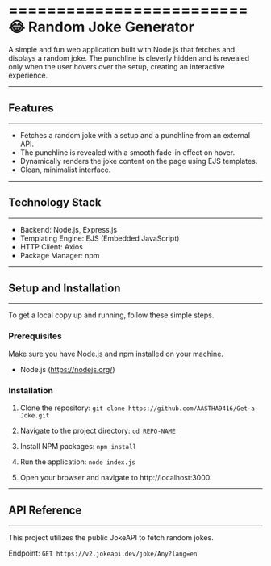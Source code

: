 =========================
😂 Random Joke Generator
=========================

A simple and fun web application built with Node.js that fetches and displays a random joke. The punchline is cleverly hidden and is revealed only when the user hovers over the setup, creating an interactive experience.

-----------
## Features
-----------
* Fetches a random joke with a setup and a punchline from an external API.
* The punchline is revealed with a smooth fade-in effect on hover.
* Dynamically renders the joke content on the page using EJS templates.
* Clean, minimalist interface.

---------------------
## Technology Stack
---------------------
* Backend: Node.js, Express.js
* Templating Engine: EJS (Embedded JavaScript)
* HTTP Client: Axios
* Package Manager: npm

-------------------------
## Setup and Installation
-------------------------

To get a local copy up and running, follow these simple steps.

### Prerequisites
Make sure you have Node.js and npm installed on your machine.
- Node.js (https://nodejs.org/)

### Installation
1.  Clone the repository:
    `git clone https://github.com/AASTHA9416/Get-a-Joke.git`

2.  Navigate to the project directory:
    `cd REPO-NAME`

3.  Install NPM packages:
    `npm install`

4.  Run the application:
    `node index.js`

5.  Open your browser and navigate to http://localhost:3000.

----------------
## API Reference
----------------
This project utilizes the public JokeAPI to fetch random jokes.

Endpoint: `GET https://v2.jokeapi.dev/joke/Any?lang=en`